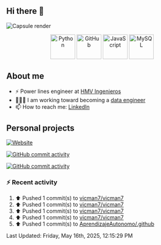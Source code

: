 ## Hi there 👋

![Capsule render](https://capsule-render.vercel.app/api?type=waving&height=300&color=gradient&text=Victor%20Tapias)

<div align="center">
  <img src="https://techstack-generator.vercel.app/python-icon.svg" alt="Python" width="65" height="65" />
  <img src="https://techstack-generator.vercel.app/github-icon.svg" alt="GitHub" width="65" height="65" />
  <img src="https://techstack-generator.vercel.app/js-icon.svg" alt="JavaScript" width="65" height="65" />
  <img src="https://techstack-generator.vercel.app/mysql-icon.svg" alt="MySQL" width="65" height="65" />
</div>

## About me

- ⚡️ Power lines engineer at [HMV Ingenieros](https://www.h-mv.com/General/Index.aspx?Lang=es-CO)
- 👨🏻‍💻 I am working toward becoming a [data engineer](https://platzi.com/ruta/data-engineer/?school=_escuela_datos_)
- 📫 How to reach me: [LinkedIn](https://www.linkedin.com/in/victor-manuel-tapias-serna-63b361114/)

## Personal projects

[![Website](https://img.shields.io/website?url=https%3A%2F%2Fvicman7.github.io%2Fabout%2F&up_message=Victor%20Tapias)](https://vicman7.github.io/about/)

[![GitHub commit activity](https://img.shields.io/github/commit-activity/t/vicman7/hyperblog)](https://github.com/vicman7/hyperblog)

[![GitHub commit activity](https://img.shields.io/github/commit-activity/t/vicman7/vicman7.github.io)](https://github.com/vicman7/vicman7.github.io)

### :zap: Recent activity
<!--RECENT_ACTIVITY:start-->
1. ⬆️ Pushed 1 commit(s) to [vicman7/vicman7](https://github.com/vicman7/vicman7)<br>
2. ⬆️ Pushed 1 commit(s) to [vicman7/vicman7](https://github.com/vicman7/vicman7)<br>
3. ⬆️ Pushed 1 commit(s) to [vicman7/vicman7](https://github.com/vicman7/vicman7)<br>
4. ⬆️ Pushed 1 commit(s) to [vicman7/vicman7](https://github.com/vicman7/vicman7)<br>
5. ⬆️ Pushed 1 commit(s) to [AprendizajeAutonomo/.github](https://github.com/AprendizajeAutonomo/.github)<br>
<!--RECENT_ACTIVITY:end-->
<!--RECENT_ACTIVITY:last_update-->
Last Updated: Friday, May 16th, 2025, 12:15:29 PM
<!--RECENT_ACTIVITY:last_update_end-->
